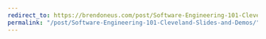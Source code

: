 ```yaml
---
redirect_to: https://brendoneus.com/post/Software-Engineering-101-Cleveland-Slides-and-Demos/
permalink: "/post/Software-Engineering-101-Cleveland-Slides-and-Demos/"
---
```

